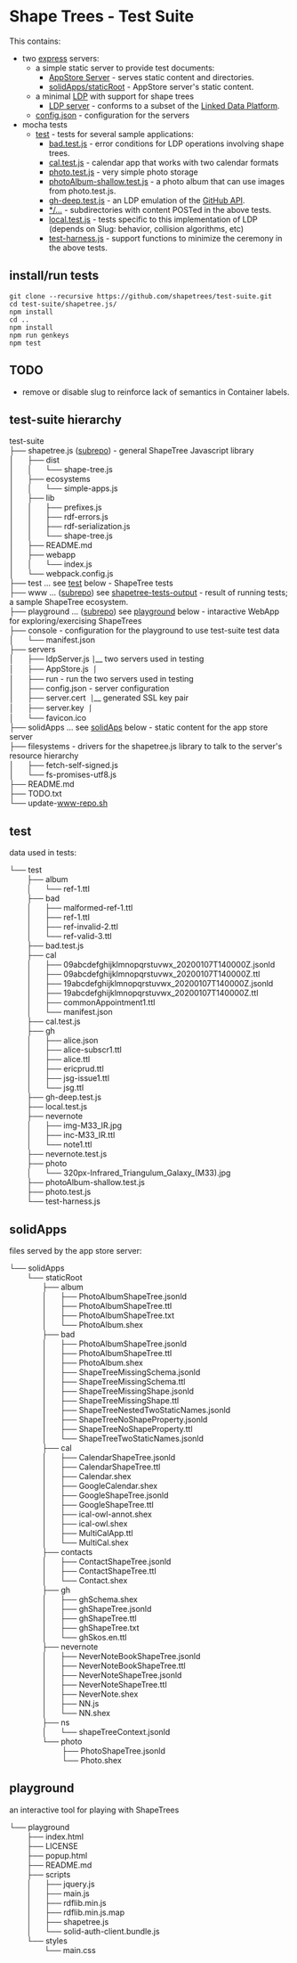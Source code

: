 # Shape Trees - Test Suite

This contains:
* two [express](https://expressjs.com/) servers:
  * a simple static server to provide test documents:
    * [AppStore Server](servers/appStore.js) - serves static content and directories.
    * [solidApps/staticRoot](solidApps/staticRoot) - AppStore server's static content.
  * a minimal [LDP](https://www.w3.org/TR/ldp/) with support for shape trees
    * [LDP server](servers/LDP.js) - conforms to a subset of the [Linked Data Platform](https://www.w3.org/TR/ldp/).
  * [config.json](servers/config.json) - configuration for the servers
* mocha tests
  * [test](test) - tests for several sample applications:
    * [bad.test.js](test/bad.test.js) - error conditions for LDP operations involving shape trees.
    * [cal.test.js](test/cal.test.js) - calendar app that works with two calendar formats
    * [photo.test.js](test/photo.test.js) - very simple photo storage
    * [photoAlbum-shallow.test.js](test/photoAlbum-shallow.test.js) - a photo album that can use images from photo.test.js.
    * [gh-deep.test.js](test/gh-deep.test.js) - an LDP emulation of the [GitHub API](https://developer.github.com/v3/).
    * [*/…](test) - subdirectories with content POSTed in the above tests.
    * [local.test.js](test/local.test.js) - tests specific to this implementation of LDP (depends on Slug: behavior, collision algorithms, etc)
    * [test-harness.js](test/test-harness.js) - support functions to minimize the ceremony in the above tests.

## install/run tests

``` shell
git clone --recursive https://github.com/shapetrees/test-suite.git
cd test-suite/shapetree.js/
npm install
cd ..
npm install
npm run genkeys
npm test
```

## TODO

* remove or disable slug to reinforce lack of semantics in Container labels.

## test-suite hierarchy

test-suite<br/>
├── shapetree.js (<a href="https://github.com/shapetrees/shapetree.js">subrepo</a>) - general ShapeTree Javascript library<br/>
│      ├── dist<br/>
│      │      └── shape-tree.js<br/>
│      ├── ecosystems<br/>
│      │      └── simple-apps.js<br/>
│      ├── lib<br/>
│      │      ├── prefixes.js<br/>
│      │      ├── rdf-errors.js<br/>
│      │      ├── rdf-serialization.js<br/>
│      │      └── shape-tree.js<br/>
│      ├── README.md<br/>
│      ├── webapp<br/>
│      │      └── index.js<br/>
│      └── webpack.config.js<br/>
├── test ... see <a href="#test">test</a> below - ShapeTree tests<br/>
├── www ... (<a href="https://github.com/ericprud/shapetree-tests-output">subrepo</a>) see <a href="https://github.com/ericprud/shapetree-tests-output#file-tree">shapetree-tests-output</a> - result of running tests; a sample ShapeTree ecosystem.<br/>
├── playground ... (<a href="https://github.com/shapetrees/playground">subrepo</a>) see <a href="#playground">playground</a> below - intaractive WebApp for exploring/exercising ShapeTrees<br/>
├── console - configuration for the playground to use test-suite test data<br/>
│      └── manifest.json<br/>
├── servers<br/>
│      ├── ldpServer.js ⎱__ two servers used in testing<br/>
│      ├── AppStore.js  ⎰<br/>
│      ├── run - run the two servers used in testing<br/>
│      ├── config.json - server configuration<br/>
│      ├── server.cert  ⎱__ generated SSL key pair<br/>
│      ├── server.key  ⎰<br/>
│      └── favicon.ico<br/>
├── solidApps ... see <a href="#solidAps">solidAps</a> below - static content for the app store server<br/>
├── filesystems - drivers for the shapetree.js library to talk to the server's resource hierarchy<br/>
│      ├── fetch-self-signed.js<br/>
│      └── fs-promises-utf8.js<br/>
├── README.md<br/>
├── TODO.txt<br/>
└── update-www-repo.sh

## test

data used in tests:

└── test<br/>
        ├── album<br/>
        │      └── ref-1.ttl<br/>
        ├── bad<br/>
        │      ├── malformed-ref-1.ttl<br/>
        │      ├── ref-1.ttl<br/>
        │      ├── ref-invalid-2.ttl<br/>
        │      └── ref-valid-3.ttl<br/>
        ├── bad.test.js<br/>
        ├── cal<br/>
        │      ├── 09abcdefghijklmnopqrstuvwx_20200107T140000Z.jsonld<br/>
        │      ├── 09abcdefghijklmnopqrstuvwx_20200107T140000Z.ttl<br/>
        │      ├── 19abcdefghijklmnopqrstuvwx_20200107T140000Z.jsonld<br/>
        │      ├── 19abcdefghijklmnopqrstuvwx_20200107T140000Z.ttl<br/>
        │      ├── commonAppointment1.ttl<br/>
        │      └── manifest.json<br/>
        ├── cal.test.js<br/>
        ├── gh<br/>
        │      ├── alice.json<br/>
        │      ├── alice-subscr1.ttl<br/>
        │      ├── alice.ttl<br/>
        │      ├── ericprud.ttl<br/>
        │      ├── jsg-issue1.ttl<br/>
        │      └── jsg.ttl<br/>
        ├── gh-deep.test.js<br/>
        ├── local.test.js<br/>
        ├── nevernote<br/>
        │      ├── img-M33_IR.jpg<br/>
        │      ├── inc-M33_IR.ttl<br/>
        │      └── note1.ttl<br/>
        ├── nevernote.test.js<br/>
        ├── photo<br/>
        │      └── 320px-Infrared_Triangulum_Galaxy_(M33).jpg<br/>
        ├── photoAlbum-shallow.test.js<br/>
        ├── photo.test.js<br/>
        └── test-harness.js

## solidApps

files served by the app store server:

└── solidApps<br/>
        └── staticRoot<br/>
               ├── album<br/>
               │      ├── PhotoAlbumShapeTree.jsonld<br/>
               │      ├── PhotoAlbumShapeTree.ttl<br/>
               │      ├── PhotoAlbumShapeTree.txt<br/>
               │      └── PhotoAlbum.shex<br/>
               ├── bad<br/>
               │      ├── PhotoAlbumShapeTree.jsonld<br/>
               │      ├── PhotoAlbumShapeTree.ttl<br/>
               │      ├── PhotoAlbum.shex<br/>
               │      ├── ShapeTreeMissingSchema.jsonld<br/>
               │      ├── ShapeTreeMissingSchema.ttl<br/>
               │      ├── ShapeTreeMissingShape.jsonld<br/>
               │      ├── ShapeTreeMissingShape.ttl<br/>
               │      ├── ShapeTreeNestedTwoStaticNames.jsonld<br/>
               │      ├── ShapeTreeNoShapeProperty.jsonld<br/>
               │      ├── ShapeTreeNoShapeProperty.ttl<br/>
               │      └── ShapeTreeTwoStaticNames.jsonld<br/>
               ├── cal<br/>
               │      ├── CalendarShapeTree.jsonld<br/>
               │      ├── CalendarShapeTree.ttl<br/>
               │      ├── Calendar.shex<br/>
               │      ├── GoogleCalendar.shex<br/>
               │      ├── GoogleShapeTree.jsonld<br/>
               │      ├── GoogleShapeTree.ttl<br/>
               │      ├── ical-owl-annot.shex<br/>
               │      ├── ical-owl.shex<br/>
               │      ├── MultiCalApp.ttl<br/>
               │      └── MultiCal.shex<br/>
               ├── contacts<br/>
               │      ├── ContactShapeTree.jsonld<br/>
               │      ├── ContactShapeTree.ttl<br/>
               │      └── Contact.shex<br/>
               ├── gh<br/>
               │      ├── ghSchema.shex<br/>
               │      ├── ghShapeTree.jsonld<br/>
               │      ├── ghShapeTree.ttl<br/>
               │      ├── ghShapeTree.txt<br/>
               │      └── ghSkos.en.ttl<br/>
               ├── nevernote<br/>
               │      ├── NeverNoteBookShapeTree.jsonld<br/>
               │      ├── NeverNoteBookShapeTree.ttl<br/>
               │      ├── NeverNoteShapeTree.jsonld<br/>
               │      ├── NeverNoteShapeTree.ttl<br/>
               │      ├── NeverNote.shex<br/>
               │      ├── NN.js<br/>
               │      └── NN.shex<br/>
               ├── ns<br/>
               │      └── shapeTreeContext.jsonld<br/>
               └── photo<br/>
                        ├── PhotoShapeTree.jsonld<br/>
                        └── Photo.shex

## playground

an interactive tool for playing with ShapeTrees

└── playground<br/>
        ├── index.html<br/>
        ├── LICENSE<br/>
        ├── popup.html<br/>
        ├── README.md<br/>
        ├── scripts<br/>
        │      ├── jquery.js<br/>
        │      ├── main.js<br/>
        │      ├── rdflib.min.js<br/>
        │      ├── rdflib.min.js.map<br/>
        │      ├── shapetree.js<br/>
        │      └── solid-auth-client.bundle.js<br/>
        └── styles<br/>
                └── main.css

